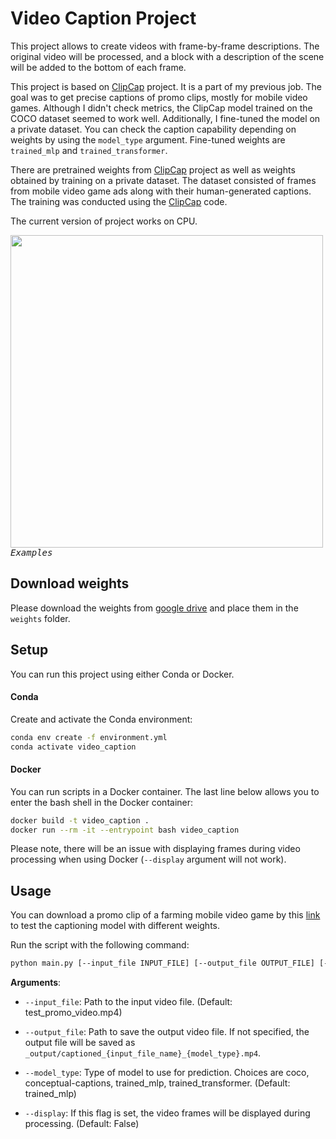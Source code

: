 # Video Caption Project


This project allows to create videos with frame-by-frame descriptions. The original video will be processed, and a block with a description of the scene will be added to the bottom of each frame.

This project is based on [ClipCap](https://github.com/rmokady/CLIP_prefix_caption) project. It is a part of my previous job. The goal was to get precise captions of promo clips, mostly for mobile video games. Although I didn't check metrics, the ClipCap model trained on the COCO dataset seemed to work well. Additionally, I fine-tuned the model on a private dataset. You can check the caption capability depending on weights by using the `model_type` argument. Fine-tuned weights are `trained_mlp` and `trained_transformer`.

There are pretrained weights from [ClipCap](https://github.com/rmokady/CLIP_prefix_caption) project as well as weights obtained by training on a private dataset. The dataset consisted of frames from mobile video game ads along with their human-generated captions. The training was conducted using the [ClipCap](https://github.com/rmokady/CLIP_prefix_caption) code.

The current version of project works on CPU.  

<kbd>
<img src="images/example.png" width="500">
<em>Examples</em>
</kbd>

## Download weights

Please download the weights from [google drive](https://drive.google.com/drive/folders/1t25Rga6vjUec23W1UsfmnBzI5YvP0l2q?usp=sharing) and place them in the `weights` folder.

## Setup
You can run this project using either Conda or Docker.

#### Conda
Create and activate the Conda environment:
``` bash
conda env create -f environment.yml
conda activate video_caption
```

#### Docker
You can run scripts in a Docker container. The last line below allows you to enter the bash shell in the Docker container:
```bash
docker build -t video_caption .
docker run --rm -it --entrypoint bash video_caption
```
Please note, there will be an issue with displaying frames during video processing when using Docker (`--display` argument will not work).

## Usage

You can download a promo clip of a farming mobile video game by this [link](https://drive.google.com/file/d/1Y1WA0ga6rfrRTpesQEceAAxKBMfXbVFE/view?usp=sharing) to test the captioning model with different weights.

Run the script with the following command:

``` bash
python main.py [--input_file INPUT_FILE] [--output_file OUTPUT_FILE] [--model_type MODEL_TYPE] [--display]
```

**Arguments**:

- `--input_file`: Path to the input video file. (Default: test_promo_video.mp4)
  
- `--output_file`: Path to save the output video file. If not specified, the output file will be saved as `_output/captioned_{input_file_name}_{model_type}.mp4`.

- `--model_type`: Type of model to use for prediction. Choices are coco, conceptual-captions, trained_mlp, trained_transformer. (Default: trained_mlp)

- `--display`: If this flag is set, the video frames will be displayed during processing. (Default: False)